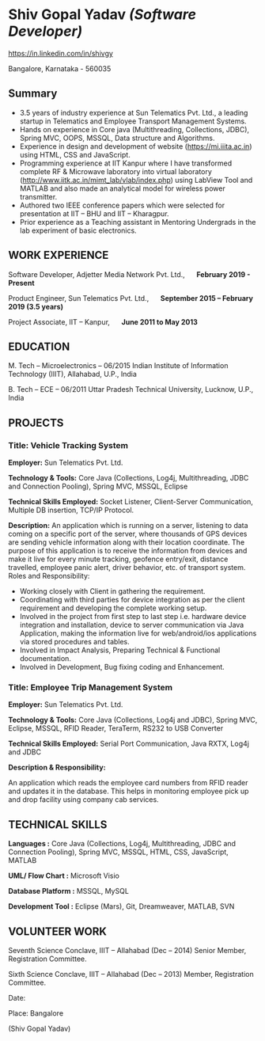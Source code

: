 # Shiv Gopal Yadav *(Software Developer)*
https://in.linkedin.com/in/shivgy

Bangalore, Karnataka - 560035

## Summary
* 3.5 years of industry experience at Sun Telematics Pvt. Ltd., a leading startup in Telematics and Employee Transport Management Systems. 
*	Hands on experience in Core java (Multithreading, Collections, JDBC), Spring MVC, OOPS, MSSQL, Data structure and Algorithms.
*	Experience in design and development of website (https://mi.iiita.ac.in) using HTML, CSS and JavaScript.
*	Programming experience at IIT Kanpur where I have transformed complete RF & Microwave laboratory into virtual laboratory (http://www.iitk.ac.in/mimt_lab/vlab/index.php) using LabView Tool and MATLAB and also made an analytical model for wireless power transmitter.
*	Authored two IEEE conference papers which were selected for presentation at IIT – BHU and IIT – Kharagpur.
*	Prior experience as a Teaching assistant in Mentoring Undergrads in the lab experiment of basic electronics.

## WORK EXPERIENCE
Software Developer, Adjetter Media Network Pvt. Ltd.,&nbsp;&nbsp;&nbsp;&nbsp;&nbsp;&nbsp;**February 2019 - Present**	

Product Engineer, Sun Telematics Pvt. Ltd.,&nbsp;&nbsp;&nbsp;&nbsp;&nbsp;&nbsp;**September 2015 – February 2019 (3.5 years)**

Project Associate, IIT – Kanpur,&nbsp;&nbsp;&nbsp;&nbsp;&nbsp;&nbsp;**June 2011 to May 2013**

## EDUCATION
M. Tech – Microelectronics – 06/2015 Indian Institute of Information Technology (IIIT), Allahabad, U.P., India
  
B. Tech – ECE – 06/2011
	Uttar Pradesh Technical University, Lucknow, U.P., India

## PROJECTS
### Title: Vehicle Tracking System

**Employer:** Sun Telematics Pvt. Ltd.

**Technology & Tools:** Core Java (Collections, Log4j, Multithreading, JDBC and Connection Pooling), Spring MVC, MSSQL, Eclipse

**Technical Skills Employed:** Socket Listener, Client-Server Communication, Multiple DB insertion, TCP/IP Protocol.

**Description:**
An application which is running on a server, listening to data coming on a specific port of the server, where thousands of GPS devices are sending vehicle information along with their location coordinate. The purpose of this application is to receive the information from devices and make it live for every minute tracking, geofence entry/exit, distance travelled, employee panic alert, driver behavior, etc. of transport system.
Roles and Responsibility:

*	Working closely with Client in gathering the requirement.
*	Coordinating with third parties for device integration as per the client requirement and developing the complete working setup.
*	Involved in the project from first step to last step i.e. hardware device integration and installation, device to server communication via Java Application, making the information live for web/android/ios applications via stored procedures and tables. 
*	Involved in Impact Analysis, Preparing Technical & Functional documentation.
*	Involved in Development, Bug fixing coding and Enhancement.

### Title: Employee Trip Management System

**Employer:** Sun Telematics Pvt. Ltd.

**Technology & Tools:** Core Java (Collections, Log4j and JDBC), Spring MVC, Eclipse, MSSQL, RFID Reader, TeraTerm, RS232 to USB Converter

**Technical Skills Employed:** Serial Port Communication, Java RXTX, Log4j and JDBC

**Description & Responsibility:**

An application which reads the employee card numbers from RFID reader and updates it in the database. This helps in monitoring employee pick up and drop facility using company cab services. 

## TECHNICAL SKILLS
**Languages	:** Core Java (Collections, Log4j, Multithreading, JDBC and Connection Pooling), Spring MVC, MSSQL, HTML, CSS, JavaScript, MATLAB

**UML/ Flow Chart	:** Microsoft Visio

**Database Platform	:** MSSQL, MySQL

**Development Tool	:** Eclipse (Mars), Git, Dreamweaver, MATLAB, SVN

## VOLUNTEER WORK
Seventh Science Conclave, IIIT – Allahabad (Dec – 2014)
Senior Member, Registration Committee.

Sixth Science Conclave, IIIT – Allahabad (Dec – 2013)
Member, Registration Committee.


Date:	

Place: Bangalore	

(Shiv Gopal Yadav)

